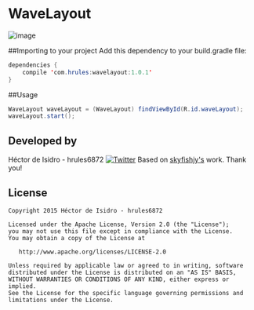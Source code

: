 WaveLayout
=====
![image](demo.gif)

##Importing to your project
Add this dependency to your build.gradle file:
```java
dependencies {
    compile 'com.hrules:wavelayout:1.0.1'
}
```
##Usage
```java
WaveLayout waveLayout = (WaveLayout) findViewById(R.id.waveLayout);
waveLayout.start();
```

Developed by
-------
Héctor de Isidro - hrules6872 [![Twitter](http://img.shields.io/badge/contact-@hector6872-blue.svg?style=flat)](http://twitter.com/hector6872)
Based on [skyfishjy's](https://github.com/skyfishjy/android-ripple-background) work. Thank you!

License
-------
    Copyright 2015 Héctor de Isidro - hrules6872

    Licensed under the Apache License, Version 2.0 (the "License");
    you may not use this file except in compliance with the License.
    You may obtain a copy of the License at

       http://www.apache.org/licenses/LICENSE-2.0

    Unless required by applicable law or agreed to in writing, software
    distributed under the License is distributed on an "AS IS" BASIS,
    WITHOUT WARRANTIES OR CONDITIONS OF ANY KIND, either express or implied.
    See the License for the specific language governing permissions and
    limitations under the License.
